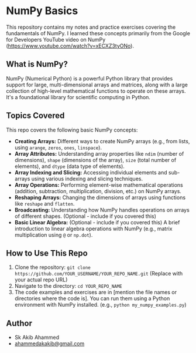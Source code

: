 # NumPy Basics

This repository contains my notes and practice exercises covering the fundamentals of NumPy. I learned these concepts primarily from the Google for Developers YouTube video on NumPy (https://www.youtube.com/watch?v=xECXZ3tyONo).

## What is NumPy?

NumPy (Numerical Python) is a powerful Python library that provides support for large, multi-dimensional arrays and matrices, along with a large collection of high-level mathematical functions to operate on these arrays.  It's a foundational library for scientific computing in Python.

## Topics Covered

This repo covers the following basic NumPy concepts:

* **Creating Arrays:**  Different ways to create NumPy arrays (e.g., from lists, using `arange`, `zeros`, `ones`, `linspace`).
* **Array Attributes:** Understanding array properties like `ndim` (number of dimensions), `shape` (dimensions of the array), `size` (total number of elements), and `dtype` (data type of elements).
* **Array Indexing and Slicing:** Accessing individual elements and sub-arrays using various indexing and slicing techniques.
* **Array Operations:** Performing element-wise mathematical operations (addition, subtraction, multiplication, division, etc.) on NumPy arrays.
* **Reshaping Arrays:** Changing the dimensions of arrays using functions like `reshape` and `flatten`.
* **Broadcasting:** Understanding how NumPy handles operations on arrays of different shapes. (Optional - include if you covered this)
* **Basic Linear Algebra:** (Optional - include if you covered this)  A brief introduction to linear algebra operations with NumPy (e.g., matrix multiplication using `@` or `np.dot`).

## How to Use This Repo

1. Clone the repository: `git clone https://github.com/YOUR_USERNAME/YOUR_REPO_NAME.git` (Replace with your actual repo URL)
2. Navigate to the directory: `cd YOUR_REPO_NAME`
3. The code examples and exercises are in [mention the file names or directories where the code is]. You can run them using a Python environment with NumPy installed.  (e.g., `python my_numpy_examples.py`)

## Author

* Sk Akib Ahammed
* ahammedakakib@gmail.com

